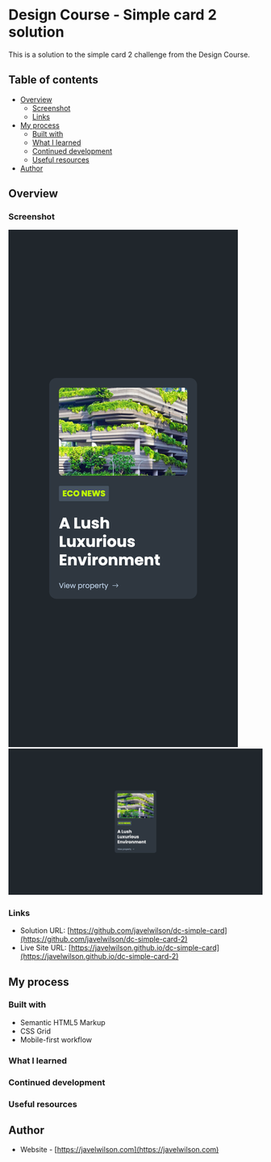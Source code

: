 # Design Course - Simple card 2 solution

This is a solution to the simple card 2 challenge from the Design Course.

## Table of contents

- [Overview](#overview)
  - [Screenshot](#screenshot)
  - [Links](#links)
- [My process](#my-process)
  - [Built with](#built-with)
  - [What I learned](#what-i-learned)
  - [Continued development](#continued-development)
  - [Useful resources](#useful-resources)
- [Author](#author)

## Overview

### Screenshot

![](./screenshot01.png)
![](./screenshot02.png)

### Links

- Solution URL: [https://github.com/javelwilson/dc-simple-card](https://github.com/javelwilson/dc-simple-card-2)
- Live Site URL: [https://javelwilson.github.io/dc-simple-card](https://javelwilson.github.io/dc-simple-card-2)

## My process

### Built with

- Semantic HTML5 Markup
- CSS Grid
- Mobile-first workflow

### What I learned

### Continued development

### Useful resources

## Author

- Website - [https://javelwilson.com](https://javelwilson.com)
